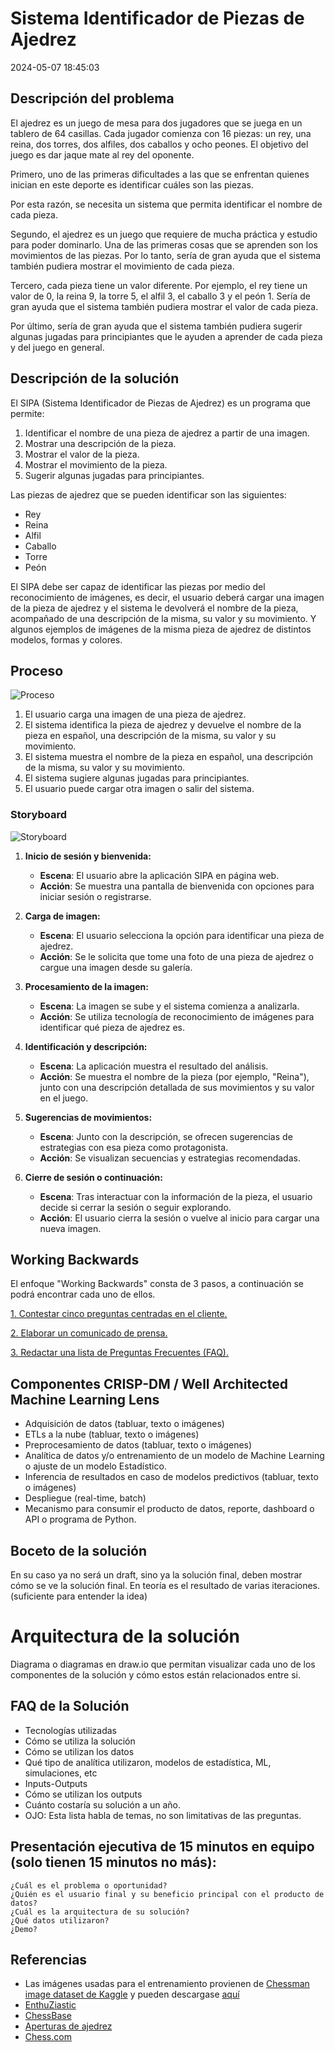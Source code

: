 
# Sistema Identificador de Piezas de Ajedrez

2024-05-07 18:45:03

## Descripción del problema

El ajedrez es un juego de mesa para dos jugadores que se juega en un tablero de 64 casillas. Cada jugador comienza con 16 piezas: un rey, una reina, dos torres, dos alfiles, dos caballos y ocho peones. El objetivo del juego es dar jaque mate al rey del oponente.

Primero, uno de las primeras dificultades a las que se enfrentan quienes inician en este deporte es identificar cuáles son las piezas.

Por esta razón, se necesita un sistema que permita identificar el nombre de cada pieza.

Segundo, el ajedrez es un juego que requiere de mucha práctica y estudio para poder dominarlo. Una de las primeras cosas que se aprenden son los movimientos de las piezas. Por lo tanto, sería de gran ayuda que el sistema también pudiera mostrar el movimiento de cada pieza.

Tercero, cada pieza tiene un valor diferente. Por ejemplo, el rey tiene un valor de 0, la reina 9, la torre 5, el alfil 3, el caballo 3 y el peón 1. Sería de gran ayuda que el sistema también pudiera mostrar el valor de cada pieza.

Por último, sería de gran ayuda que el sistema también pudiera sugerir algunas jugadas para principiantes que le ayuden a aprender de cada pieza y del juego en general.

## Descripción de la solución

El SIPA (Sistema Identificador de Piezas de Ajedrez) es un programa que permite:

1) Identificar el nombre de una pieza de ajedrez a partir de una imagen.
2) Mostrar una descripción de la pieza.
3) Mostrar el valor de la pieza.
4) Mostrar el movimiento de la pieza.
5) Sugerir algunas jugadas para principiantes.

Las piezas de ajedrez que se pueden identificar son las siguientes:

- Rey
- Reina
- Alfil
- Caballo
- Torre
- Peón

El SIPA debe ser capaz de identificar las piezas por medio del reconocimiento de imágenes, es decir, el usuario deberá cargar una imagen de la pieza de ajedrez y el sistema le devolverá el nombre de la pieza, acompañado de una descripción de la misma, su valor y su movimiento. Y algunos ejemplos de imágenes de la misma pieza de ajedrez de distintos modelos, formas y colores.

## Proceso

![Proceso](img/process.png)

1. El usuario carga una imagen de una pieza de ajedrez.
2. El sistema identifica la pieza de ajedrez y devuelve el nombre de la pieza en español, una descripción de la misma, su valor y su movimiento.
3. El sistema muestra el nombre de la pieza en español, una descripción de la misma, su valor y su movimiento.
4. El sistema sugiere algunas jugadas para principiantes.
5. El usuario puede cargar otra imagen o salir del sistema.

### Storyboard

![Storyboard](img/storyboard.png)

1. **Inicio de sesión y bienvenida:**
   - **Escena**: El usuario abre la aplicación SIPA en página web.
   - **Acción**: Se muestra una pantalla de bienvenida con opciones para iniciar sesión o registrarse.

2. **Carga de imagen:**
   - **Escena**: El usuario selecciona la opción para identificar una pieza de ajedrez.
   - **Acción**: Se le solicita que tome una foto de una pieza de ajedrez o cargue una imagen desde su galería.

3. **Procesamiento de la imagen:**
   - **Escena**: La imagen se sube y el sistema comienza a analizarla.
   - **Acción**: Se utiliza tecnología de reconocimiento de imágenes para identificar qué pieza de ajedrez es.

4. **Identificación y descripción:**
   - **Escena**: La aplicación muestra el resultado del análisis.
   - **Acción**: Se muestra el nombre de la pieza (por ejemplo, "Reina"), junto con una descripción detallada de sus movimientos y su valor en el juego.

5. **Sugerencias de movimientos:**
   - **Escena**: Junto con la descripción, se ofrecen sugerencias de estrategias con esa pieza como protagonista.
   - **Acción**: Se visualizan secuencias y estrategias recomendadas.

6. **Cierre de sesión o continuación:**
   - **Escena**: Tras interactuar con la información de la pieza, el usuario decide si cerrar la sesión o seguir explorando.
   - **Acción**: El usuario cierra la sesión o vuelve al inicio para cargar una nueva imagen.

## Working Backwards

El enfoque "Working Backwards" consta de 3 pasos, a continuación se podrá encontrar cada uno de ellos.

[1. Contestar cinco preguntas centradas en el cliente.](5_questions.md)

[2. Elaborar un comunicado de prensa.](press_release.md)

[3. Redactar una lista de Preguntas Frecuentes (FAQ).](faq.md)

## Componentes  CRISP-DM / Well Architected Machine Learning Lens

- Adquisición de datos (tabluar, texto o imágenes)
- ETLs a la nube (tabluar, texto o imágenes)
- Preprocesamiento de datos (tabluar, texto o imágenes)
- Analítica de datos y/o entrenamiento de un modelo de Machine Learning o ajuste de un modelo Estadístico.
- Inferencia de resultados en caso de modelos predictivos (tabluar, texto o imágenes)
- Despliegue (real-time, batch)
- Mecanismo para consumir el producto de datos, reporte, dashboard o API o programa de Python.

## Boceto de la solución

En su caso ya no será un draft, sino ya la solución final, deben mostrar cómo se ve la solución final. En teoría es el resultado de varias iteraciones. (suficiente para entender la idea)

# Arquitectura de la solución

Diagrama o diagramas en draw.io que permitan visualizar cada uno de los componentes de la solución y cómo estos están relacionados entre si.

## FAQ de la Solución

- Tecnologías utilizadas
- Cómo se utiliza la solución
- Cómo se utilizan los datos
- Qué tipo de analítica utilizaron, modelos de estadística, ML, simulaciones, etc
- Inputs-Outputs
- Cómo se utilizan los outputs
- Cuánto costaría su solución a un año.
- OJO: Esta lista habla de temas, no son limitativas de las preguntas.

## Presentación ejecutiva de 15 minutos en equipo (solo tienen 15 minutos no más):

    ¿Cuál es el problema o oportunidad?
    ¿Quién es el usuario final y su beneficio principal con el producto de datos?
    ¿Cuál es la arquitectura de su solución?
    ¿Qué datos utilizaron?
    ¿Demo?

## Referencias

- Las imágenes usadas para el entrenamiento provienen de [Chessman image dataset de Kaggle](https://www.kaggle.com/niteshfre/chessman-image-dataset) y pueden descargase [aquí](https://www.kaggle.com/datasets/niteshfre/chessman-image-dataset?resource=download)
- [EnthuZiastic](https://enthu.com/blog/chess/why-is-chess-so-hard/)
- [ChessBase](https://en.chessbase.com/post/five-problems-most-new-chess-players-face)
- [Aperturas de ajedrez](https://chess-site.com/articles/chess-openings/)
- [Chess.com](https://www.chess.com/learn-how-to-play-chess)

